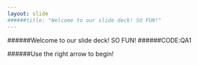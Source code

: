 ```yaml
---
layout: slide
######title: "Welcome to our slide deck! SO FUN!"
---
```

######Welcome to our slide deck! SO FUN!
######CODE:QA1

######Use the right arrow to begin!
